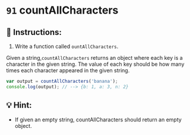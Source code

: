 # `91` countAllCharacters

## 📝 Instructions:

1. Write a function called `ountAllCharacters`.

Given a string,`countAllCharacters` returns an object where each key is a character in the given string. The value of each key should be how many times each character appeared in the given string.

```js
var output = countAllCharacters('banana');
console.log(output); // --> {b: 1, a: 3, n: 2}
```
## :bulb: Hint:

+ If given an empty string, countAllCharacters should return an empty object.

